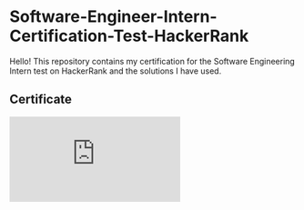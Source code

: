 # Software-Engineer-Intern-Certification-Test-HackerRank

Hello! This repository contains my certification for the Software Engineering Intern test on HackerRank and the solutions I have used.

## Certificate
![Certification](https://github.com/user-attachments/files/19439028/software_engineer_intern.certificate.pdf)
